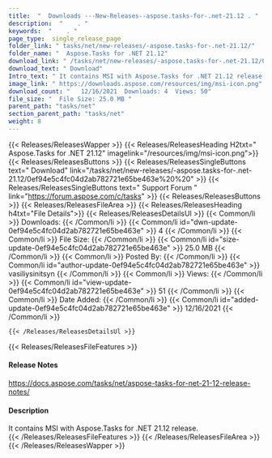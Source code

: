 ```yaml
---
title:  "  Downloads ---New-Releases--aspose.tasks-for-.net-21.12 . " 
description:  "    . " 
keywords:  "    . " 
page_type:  single_release_page
folder_link: " tasks/net/new-releases/-aspose.tasks-for-.net-21.12/"
folder_name: "  Aspose.Tasks for .NET 21.12"
download_link: " /tasks/net/new-releases/-aspose.tasks-for-.net-21.12/0ef94e5c4fc04d2ab782721e65be463e"
download_text: " Download"
Intro_text: " It contains MSI with Aspose.Tasks for .NET 21.12 release."
image_link: " https://downloads.aspose.com/resources/img/msi-icon.png"
download_count: "   12/16/2021  Downloads: 4  Views: 50"
file_size: "  File Size: 25.0 MB "
parent_path: "tasks/net"
section_parent_path: "tasks/net"
weight: 8 
---
```


{{< Releases/ReleasesWapper >}}
  {{< Releases/ReleasesHeading H2txt="  Aspose.Tasks for .NET 21.12" imagelink="/resources/img/msi-icon.png">}}
  {{< Releases/ReleasesButtons >}}
    {{< Releases/ReleasesSingleButtons text=" Download" link="/tasks/net/new-releases/-aspose.tasks-for-.net-21.12/0ef94e5c4fc04d2ab782721e65be463e%20%20" >}}
    {{< Releases/ReleasesSingleButtons text=" Support Forum " link="https://forum.aspose.com/c/tasks" >}}
  {{< Releases/ReleasesButtons >}}
  {{< Releases/ReleasesFileArea >}}
    {{< Releases/ReleasesHeading h4txt="File Details">}}
    {{< Releases/ReleasesDetailsUl >}}
            {{< Common/li  >}} Downloads: {{< /Common/li >}} 
      {{< Common/li id="dwn-update-0ef94e5c4fc04d2ab782721e65be463e" >}} 4 {{< /Common/li >}} 
      {{< Common/li  >}} File Size: {{< /Common/li >}} 
      {{< Common/li id="size-update-0ef94e5c4fc04d2ab782721e65be463e" >}} 25.0 MB {{< /Common/li >}} 
      {{< Common/li  >}} Posted By: {{< /Common/li >}} 
      {{< Common/li id="author-update-0ef94e5c4fc04d2ab782721e65be463e" >}} vasiliysinitsyn {{< /Common/li >}} 
      {{< Common/li  >}} Views: {{< /Common/li >}} 
      {{< Common/li id="view-update-0ef94e5c4fc04d2ab782721e65be463e" >}} 51 {{< /Common/li >}} 
      {{< Common/li  >}} Date Added: {{< /Common/li >}} 
      {{< Common/li id="added-update-0ef94e5c4fc04d2ab782721e65be463e" >}} 12/16/2021 {{< /Common/li >}} 

    {{< /Releases/ReleasesDetailsUl >}}

  {{< Releases/ReleasesFileFeatures >}}
      <h4>Release Notes</h4><div><a href="https://docs.aspose.com/tasks/net/aspose-tasks-for-net-21-12-release-notes/">https://docs.aspose.com/tasks/net/aspose-tasks-for-net-21-12-release-notes/</a></div><h4>Description</h4><div class="HTMLDescription">It contains MSI with Aspose.Tasks for .NET 21.12 release.</div>
  {{< /Releases/ReleasesFileFeatures >}}
 {{< /Releases/ReleasesFileArea >}}
{{< /Releases/ReleasesWapper >}}


